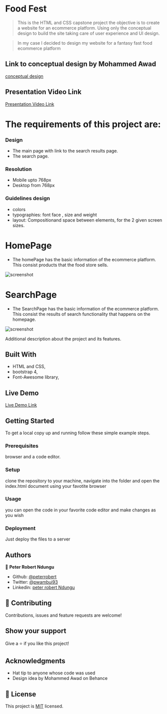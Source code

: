 # Food Fest

> This is the HTML and CSS capstone project the objective is to create a website for an ecommerce platform. Using only the conceptual design to build the site taking care of user experience and UI design.

> In my case I decided to design my website for a fantasy fast food ecommerce platform

## Link to conceptual design by Mohammed Awad

[ conceptual design ](https://www.behance.net/gallery/24796463/ZATTIX)

## Presentation Video Link

[ Presentation Video Link ](https://www.loom.com/share/2ab6561f7c064d2d8365d817883a611b)

# The requirements of this project are:

### Design

- The main page with link to the search results page.
- The search page.

### Resolution

- Mobile upto 768px
- Desktop from 768px

### Guidelines design

- colors
- typographies: font face , size  and weight
- layout: Compositionand space between elements, for the 2 given screen sizes.


# HomePage

- The homePage has the basic information of the ecommerce platform. This consist products that the food store sells.

![screenshot](screenshot-1.png)

# SearchPage

- The SearchPage has the basic information of the ecommerce platform. This consist the results of search functionality that happens on the homepage.

![screenshot](screenshot-2.png)

Additional description about the project and its features.

## Built With

- HTML and CSS,
- bootstrap 4,
- Font-Awesome library,



## Live Demo

[Live Demo Link](https://rawcdn.githack.com/peterrobert/food-fest/dfd4a3e1f6033b128d31db5e3a2ff3691c94522b/index.html)


## Getting Started

To get a local copy up and running follow these simple example steps.

### Prerequisites

browser and a code editor.

### Setup

clone the repository to your machine, navigate into the folder and open the index.html document using your favotite browser


### Usage

you can open the code in your favorite code editor and make changes as you wish

### Deployment

Just deploy the files to a server

## Authors

👤 **Peter Robert Ndungu**

- Github: [@peterrobert](https://github.com/peterrobert)
- Twitter: [@pwambui93](https://twitter.com/Ptahwambui93)
- Linkedin: [peter robert Ndungu](https://www.linkedin.com/in/peter-rob-ndungu/)

## 🤝 Contributing

Contributions, issues and feature requests are welcome!

## Show your support

Give a ⭐️ if you like this project!

## Acknowledgments

- Hat tip to anyone whose code was used
- Design idea by Mohammed Awad on Behance


## 📝 License

This project is [MIT](lic.url) licensed.
